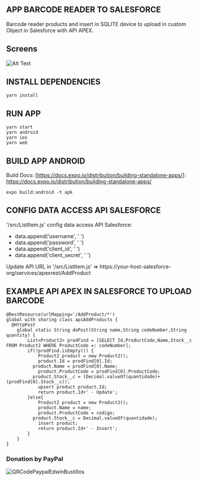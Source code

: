 ## APP BARCODE READER TO SALESFORCE
Barcode reader products and insert in SQLITE device to upload in custom Object in Salesforce with API APEX.

## Screens
![Alt Text](https://media.giphy.com/media/gkA9BN7UnoTyQkIJGf/giphy.gif)

## INSTALL DEPENDENCIES
```
yarn install
```

## RUN APP
```
yarn start
yarn android 
yarn ios
yarn web
```

## BUILD APP ANDROID
Build Docs: [https://docs.expo.io/distribution/building-standalone-apps/]: https://docs.expo.io/distribution/building-standalone-apps/
```
expo build:android -t apk
```


## CONFIG DATA ACCESS API SALESFORCE 
'/src/ListItem.js' config data access API Salesforce:
  - data.append('username', ' ')
  - data.append('password', ' ')
  - data.append('client_id', ' ')
  - data.append('client_secret', ' ')

Update API URL in '/src/ListItem.js' => https://your-host-salesforce-org/services/apexrest/AddProduct 

## EXAMPLE API APEX IN SALESFORCE TO UPLOAD BARCODE
```
@RestResource(urlMapping='/AddProduct/*')
global with sharing class apiAddProducts {
  @HttpPost
    global static String doPost(String name,String codeNumber,String quantity) {
        List<Product2> prodFind = [SELECT Id,ProductCode,Name,Stock__c FROM Product2 WHERE ProductCode =: codeNumber];
        if(!prodFind.isEmpty()) {  
        	Product2 product = new Product2();
         	product.Id = prodFind[0].Id;
          product.Name = prodFind[0].Name;
        	product.ProductCode = prodFind[0].ProductCode;
          product.Stock__c = (Decimal.valueOf(quantidade)+(prodFind[0].Stock__c));
        	upsert product product.Id;
        	return product.Id+' - Update';
        }else{
         	Product2 product = new Product2();
        	product.Name = name;
        	product.ProductCode = codigo;
          product.Stock__c = Decimal.valueOf(quantidade);
        	insert product;
        	return product.Id+' - Insert';
        }
    }
}
```

### Donation by PayPal
![QRCodePaypalEdwinBustillos](https://user-images.githubusercontent.com/49764231/122661290-f4da2480-d15e-11eb-93bc-cc80c39e9483.png)
